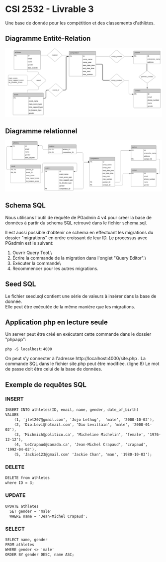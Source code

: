# CSI 2532 - Livrable 3

Une base de donnée pour les compétition et des classements d'athlètes.
<h2>Diagramme Entité-Relation</h2>

![ER_livrable3](diagrams/ER_livrable3.PNG)

<h2>Diagramme relationnel</h2>

![RM_livrable3](diagrams/RM_livrable3.PNG)



<h2>Schema SQL</h2>

Nous utilisons l'outil de requête de PGadmin 4 v4 pour créer la base de données à partir du schema SQL retrouvé dans le fichier schema.sql.

Il est aussi possible d'obtenir ce schema en effectuant les migrations du dossier "migrations" en ordre croissant de leur ID. Le processus avec PGadmin est le suivant:

1. Ouvrir Query Tool.\
2. Écrire la commande de la migration dans l'onglet "Query Editor".\
3. Exécuter la commande\
4. Recommencer pour les autres migrations.
 


<h2>Seed SQL</h2>

Le fichier seed.sql contient une série de valeurs à insérer dans la base de donnée.\
Elle peut être exécutée de la même manière que les migrations.

<h2>Application php en lecture seule</h2>

Un server peut être créé en exécutant cette commande dans le dossier "phpapp":
```
php -S localhost:4000
```
On peut s'y connecter à l'adresse http://localhost:4000/site.php .
La commande SQL dans le fichier site.php peut être modifiée. (ligne 8)
Le mot de passe doit être celui de la base de données. 

<h2>Exemple de requêtes SQL</h2>

<h3>INSERT</h3>

```
INSERT INTO athletes(ID, email, name, gender, date_of_birth)
VALUES 
	(1, 'jlet207@gmail.com', 'Jojo Lethug',  'male', '2000-10-02'),
	(2, 'Dio.Levi@hotmail.com', 'Dio Levillain', 'male', '2000-01-02'),
	(3, 'Michmich@politico.ca', 'Micheline Michelin', 'female', '1976-12-12'),
	(4, 'LeCrapaud@canada.ca', 'Jean-Michel Crapaud', 'crapaud', '1992-04-02'),
	(5, 'Jackie123@gmail.com' 'Jackie Chan', 'man', '1980-10-03');
```

<h3>DELETE</h3>

```
DELETE from athletes 
where ID = 3;
```

<h3>UPDATE</h3>

```
UPDATE athletes
  SET gender = 'male'
  WHERE name = 'Jean-Michel Crapaud';
```

<h3>SELECT</h3>

```
SELECT name, gender
FROM athletes
WHERE gender <> 'male'
ORDER BY gender DESC, name ASC;
```